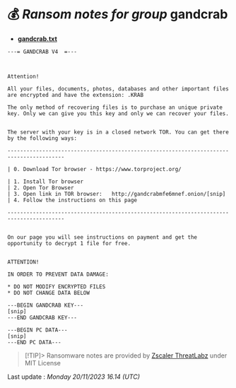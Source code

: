 # 💰 _Ransom notes for group_ gandcrab
* **[gandcrab.txt](https://ransomware.live/ransomware_notes/gandcrab/gandcrab.txt)**

```
---= GANDCRAB V4  =--- 



Attention! 

All your files, documents, photos, databases and other important files are encrypted and have the extension: .KRAB 

The only method of recovering files is to purchase an unique private key. Only we can give you this key and only we can recover your files.


The server with your key is in a closed network TOR. You can get there by the following ways:

----------------------------------------------------------------------------------------

| 0. Download Tor browser - https://www.torproject.org/ 

| 1. Install Tor browser 
| 2. Open Tor Browser 
| 3. Open link in TOR browser:   http://gandcrabmfe6mnef.onion/[snip]                        
| 4. Follow the instructions on this page 

----------------------------------------------------------------------------------------                    
    

On our page you will see instructions on payment and get the opportunity to decrypt 1 file for free. 


ATTENTION!

IN ORDER TO PREVENT DATA DAMAGE:

* DO NOT MODIFY ENCRYPTED FILES
* DO NOT CHANGE DATA BELOW

---BEGIN GANDCRAB KEY---
[snip]
---END GANDCRAB KEY---

---BEGIN PC DATA---
[snip]
---END PC DATA---

```


> [!TIP]> Ransomware notes are provided by [Zscaler ThreatLabz](https://github.com/threatlabz/ransomware_notes) under MIT License
> 




Last update : _Monday 20/11/2023 16.14 (UTC)_

